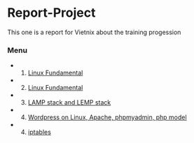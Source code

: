 # Report-Project
This one is a report for Vietnix about the training progession

### Menu

* 1. <a href=https://github.com/exortv123/vietnix-report/blob/master/section1/LinuxFund.md>Linux Fundamental</a>

* 2. <a href=https://github.com/exortv123/vietnix-report/blob/master/section2/Networking.md>Linux Fundamental</a>

* 3. <a href=https://github.com/exortv123/vietnix-report/blob/master/section3/LAMPandLEMP.md>LAMP stack and LEMP stack</a>

* 4. <a href=https://github.com/exortv123/vietnix-report/blob/master/section4/WP_remotesql.md>Wordpress on Linux, Apache, phpmyadmin, php model</a>

* 4. <a href=https://github.com/exortv123/vietnix-report/blob/master/section5/iptables.md>iptables</a>